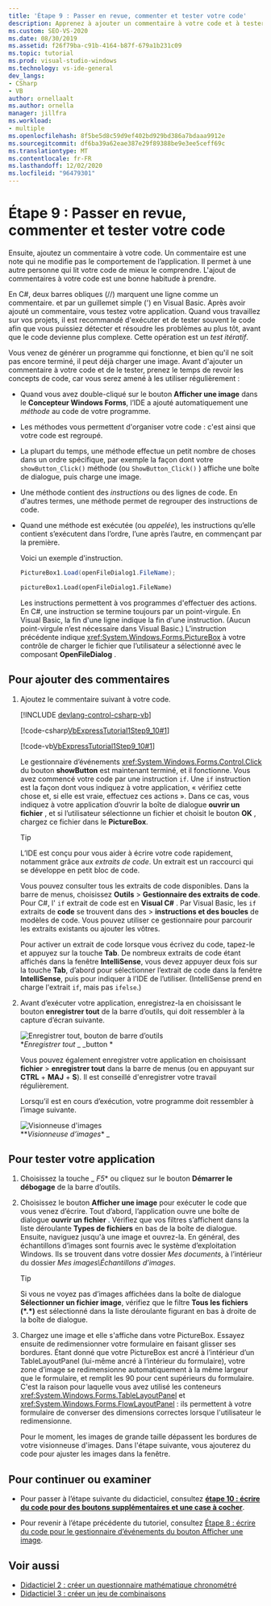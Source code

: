 ```yaml
---
title: 'Étape 9 : Passer en revue, commenter et tester votre code'
description: Apprenez à ajouter un commentaire à votre code et à tester votre application.
ms.custom: SEO-VS-2020
ms.date: 08/30/2019
ms.assetid: f26f79ba-c91b-4164-b87f-679a1b231c09
ms.topic: tutorial
ms.prod: visual-studio-windows
ms.technology: vs-ide-general
dev_langs:
- CSharp
- VB
author: ornellaalt
ms.author: ornella
manager: jillfra
ms.workload:
- multiple
ms.openlocfilehash: 8f5be5d8c59d9ef402bd929bd386a7bdaaa9912e
ms.sourcegitcommit: df6ba39a62eae387e29f89388be9e3ee5ceff69c
ms.translationtype: MT
ms.contentlocale: fr-FR
ms.lasthandoff: 12/02/2020
ms.locfileid: "96479301"
---
```

# <a name="step-9-review-comment-and-test-your-code"></a>Étape 9 : Passer en revue, commenter et tester votre code

Ensuite, ajoutez un commentaire à votre code. Un commentaire est une note qui ne modifie pas le comportement de l’application. Il permet à une autre personne qui lit votre code de mieux le comprendre. L'ajout de commentaires à votre code est une bonne habitude à prendre.

En C#, deux barres obliques (//) marquent une ligne comme un commentaire. et par un guillemet simple (') en Visual Basic. Après avoir ajouté un commentaire, vous testez votre application. Quand vous travaillez sur vos projets, il est recommandé d'exécuter et de tester souvent le code afin que vous puissiez détecter et résoudre les problèmes au plus tôt, avant que le code devienne plus complexe. Cette opération est un *test itératif*.

Vous venez de générer un programme qui fonctionne, et bien qu'il ne soit pas encore terminé, il peut déjà charger une image. Avant d'ajouter un commentaire à votre code et de le tester, prenez le temps de revoir les concepts de code, car vous serez amené à les utiliser régulièrement :

- Quand vous avez double-cliqué sur le bouton **Afficher une image** dans le **Concepteur Windows Forms**, l’IDE a ajouté automatiquement une *méthode* au code de votre programme.

- Les méthodes vous permettent d'organiser votre code : c'est ainsi que votre code est regroupé.

- La plupart du temps, une méthode effectue un petit nombre de choses dans un ordre spécifique, par exemple la façon dont votre `showButton_Click()` méthode (ou `ShowButton_Click()` ) affiche une boîte de dialogue, puis charge une image.

- Une méthode contient des *instructions* ou des lignes de code. En d'autres termes, une méthode permet de regrouper des instructions de code.

- Quand une méthode est exécutée (ou *appelée*), les instructions qu’elle contient s’exécutent dans l’ordre, l’une après l’autre, en commençant par la première.

   Voici un exemple d'instruction.

  ```csharp
  PictureBox1.Load(openFileDialog1.FileName);
  ```

  ```vb
  pictureBox1.Load(openFileDialog1.FileName)
  ```

   Les instructions permettent à vos programmes d'effectuer des actions. En C#, une instruction se termine toujours par un point-virgule. En Visual Basic, la fin d'une ligne indique la fin d'une instruction. (Aucun point-virgule n’est nécessaire dans Visual Basic.) L’instruction précédente indique <xref:System.Windows.Forms.PictureBox> à votre contrôle de charger le fichier que l’utilisateur a sélectionné avec le composant **OpenFileDialog** .

## <a name="to-add-comments"></a>Pour ajouter des commentaires

1. Ajoutez le commentaire suivant à votre code.

     [!INCLUDE [devlang-control-csharp-vb](./includes/devlang-control-csharp-vb.md)]

     [!code-csharp[VbExpressTutorial1Step9_10#1](../ide/codesnippet/CSharp/step-9-review-comment-and-test-your-code_1.cs)]

     [!code-vb[VbExpressTutorial1Step9_10#1](../ide/codesnippet/VisualBasic/step-9-review-comment-and-test-your-code_1.vb)]

    Le gestionnaire d’événements <xref:System.Windows.Forms.Control.Click> du bouton **showButton** est maintenant terminé, et il fonctionne. Vous avez commencé votre code par une instruction `if`. Une `if` instruction est la façon dont vous indiquez à votre application, « vérifiez cette chose et, si elle est vraie, effectuez ces actions ». Dans ce cas, vous indiquez à votre application d’ouvrir la boîte de dialogue **ouvrir un fichier** , et si l’utilisateur sélectionne un fichier et choisit le bouton **OK** , chargez ce fichier dans le **PictureBox**.

    > [!TIP]
    > L’IDE est conçu pour vous aider à écrire votre code rapidement, notamment grâce aux *extraits de code*. Un extrait est un raccourci qui se développe en petit bloc de code.
    >
    >  Vous pouvez consulter tous les extraits de code disponibles. Dans la barre de menus, choisissez **Outils**  >  **Gestionnaire des extraits de code**. Pour C#, l' `if` extrait de code est en **Visual C#** . Par Visual Basic, les `if` extraits de **code** se trouvent dans des  >  **instructions et des boucles** de modèles de code. Vous pouvez utiliser ce gestionnaire pour parcourir les extraits existants ou ajouter les vôtres.
    >
    >  Pour activer un extrait de code lorsque vous écrivez du code, tapez-le et appuyez sur la touche **Tab**. De nombreux extraits de code étant affichés dans la fenêtre **IntelliSense**, vous devez appuyer deux fois sur la touche **Tab**, d’abord pour sélectionner l’extrait de code dans la fenêtre **IntelliSense**, puis pour indiquer à l’IDE de l’utiliser. (IntelliSense prend en charge l'extrait `if`, mais pas `ifelse`.)

1. Avant d’exécuter votre application, enregistrez-la en choisissant le bouton **enregistrer tout** de la barre d’outils, qui doit ressembler à la capture d’écran suivante.

     ![Enregistrer tout, bouton de barre d’outils](../ide/media/express_iconsaveall.png)<br>
**_Enregistrer tout_* _ _button *

     Vous pouvez également enregistrer votre application en choisissant **fichier**  >  **enregistrer tout** dans la barre de menus (ou en appuyant sur **CTRL** + **MAJ** + **S**). Il est conseillé d'enregistrer votre travail régulièrement.

     Lorsqu’il est en cours d’exécution, votre programme doit ressembler à l’image suivante.

     ![Visionneuse d'images](../ide/media/express_pictureviewerdonerun.png)<br>**_Visionneuse d’images_* _

## <a name="to-test-your-app"></a>Pour tester votre application

1. Choisissez la touche _ *F5** ou cliquez sur le bouton **Démarrer le débogage** de la barre d’outils.

1. Choisissez le bouton **Afficher une image** pour exécuter le code que vous venez d’écrire. Tout d’abord, l’application ouvre une boîte de dialogue **ouvrir un fichier** . Vérifiez que vos filtres s’affichent dans la liste déroulante **Types de fichiers** en bas de la boîte de dialogue. Ensuite, naviguez jusqu'à une image et ouvrez-la. En général, des échantillons d’images sont fournis avec le système d’exploitation Windows. Ils se trouvent dans votre dossier *Mes documents*, à l’intérieur du dossier *Mes images\Échantillons d’images*.

    > [!TIP]
    > Si vous ne voyez pas d’images affichées dans la boîte de dialogue **Sélectionner un fichier image**, vérifiez que le filtre **Tous les fichiers (*.\*)** est sélectionné dans la liste déroulante figurant en bas à droite de la boîte de dialogue.

1. Chargez une image et elle s'affiche dans votre PictureBox. Essayez ensuite de redimensionner votre formulaire en faisant glisser ses bordures. Étant donné que votre PictureBox est ancré à l’intérieur d’un TableLayoutPanel (lui-même ancré à l’intérieur du formulaire), votre zone d’image se redimensionne automatiquement à la même largeur que le formulaire, et remplit les 90 pour cent supérieurs du formulaire. C'est la raison pour laquelle vous avez utilisé les conteneurs <xref:System.Windows.Forms.TableLayoutPanel> et <xref:System.Windows.Forms.FlowLayoutPanel> : ils permettent à votre formulaire de converser des dimensions correctes lorsque l'utilisateur le redimensionne.

     Pour le moment, les images de grande taille dépassent les bordures de votre visionneuse d'images. Dans l'étape suivante, vous ajouterez du code pour ajuster les images dans la fenêtre.

## <a name="to-continue-or-review"></a>Pour continuer ou examiner

- Pour passer à l’étape suivante du didacticiel, consultez **[étape 10 : écrire du code pour des boutons supplémentaires et une case à cocher](../ide/step-10-write-code-for-additional-buttons-and-a-check-box.md)**.

- Pour revenir à l’étape précédente du tutoriel, consultez [Étape 8 : écrire du code pour le gestionnaire d’événements du bouton Afficher une image](../ide/step-8-write-code-for-the-show-a-picture-button-event-handler.md).

## <a name="see-also"></a>Voir aussi

* [Didacticiel 2 : créer un questionnaire mathématique chronométré](tutorial-2-create-a-timed-math-quiz.md)
* [Didacticiel 3 : créer un jeu de combinaisons](tutorial-3-create-a-matching-game.md)

